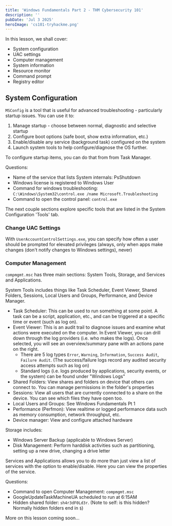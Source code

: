 ```yaml
---
title: 'Windows Fundamentals Part 2 - THM Cybersecurity 101'
description: ''
pubDate: 'Jul 3 2025'
heroImage: 'cs101-tryhackme.png'
---
```


In this lesson, we shall cover:
* System configuration
* UAC settings
* Computer management
* System information
* Resource monitor
* Command prompt
* Registry editor


## System Configuration

`MSConfig` is a tool that is useful for advanced troubleshooting - particularly startup issues. You can use it to:
1. Manage startup - choose between normal, diagnostic and selective startup
1. Configure boot options (safe boot, show extra information, etc.)
1. Enable/disable any service (background task) configured on the system
1. Launch system tools to help configure/diagnose the OS further. 

To configure startup items, you can do that from from Task Manager.

Questions:
* Name of the service that lists System internals: PsShutdown
* Windows license is registered to Windows User
* Command for windows troubleshooting: `C:\Windows\System32\control.exe /name Microsoft.Troubleshooting`
* Command to open the control panel: `control.exe`

The next couple sections explore specific tools that are listed in the System Configuration 'Tools' tab.

### Change UAC Settings

With `UserAccountControlSettings.exe`, you can specify how often a user should be prompted for elevated privileges (always, only when apps make changes (don't notify changes to Windows settings), never)

### Computer Management

`compmgmt.msc` has three main sections: System Tools, Storage, and Services and Applications.

System Tools includes things like Task Scheduler, Event Viewer, Shared Folders, Sessions, Local Users and Groups, Performance, and Device Manager.
* Task Scheduler: This can be used to run something at some point. A task can be a script, application, etc., and can be triggered at a specific time or event (such as log on).
* Event Viewer: This is an audit trail to diagnose issues and examine what actions were executed on the computer. In Event Viewer, you can drill down through the log providers (i.e. who makes the logs). Once selected, you will see an overview/summary pane with an actions pane on the right. 
    * There are 5 log types `Error`, `Warning`, `Information`, `Success Audit`, `Failure Audit`. (The success/failure logs record any audited security access attempts such as log on)
    * Standard logs (i.e. logs produced by applications, security events, or the system) can be found under "Windows Logs"
* Shared Folders: View shares and folders on device that others can connect to. You can manage permissions in the folder's properties
* Sessions: View all users that are currently connected to a share on the device. You can see which files they have open too.
* Local Users and Groups: See Windows Fundamentals Pt 1
* Performance (Perfmon): View realtime or logged performance data such as memory consumption, network throughput, etc.
* Device manager: View and configure attached hardware

Storage includes:
* Windows Server Backup (applicable to Windows Server)
* Disk Management: Perform harddisk activities such as partitioning, setting up a new drive, changing a drive letter

Services and Applications allows you to do more than just view a list of services with the option to enable/disable. Here you can view the properties of the service.

Questions:
* Command to open Computer Management: `compmgmt.msc`
* GoogleUpdateTaskMachineUA scheduled to run at 6:15AM
* Hidden shared folder: `sh4r3dF0Ld3r`. (Note to self: is this hidden? Normally hidden folders end in `$`)


More on this lesson coming soon...
